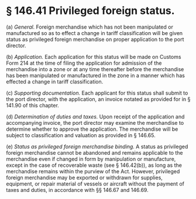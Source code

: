 # § 146.41   Privileged foreign status.

(a) *General.* Foreign merchandise which has not been manipulated or manufactured so as to effect a change in tariff classification will be given status as privileged foreign merchandise on proper application to the port director.


(b) *Application.* Each application for this status will be made on Customs Form 214 at the time of filing the application for admission of the merchandise into a zone or at any time thereafter before the merchandise has been manipulated or manufactured in the zone in a manner which has effected a change in tariff classification.


(c) *Supporting documentation.* Each applicant for this status shall submit to the port director, with the application, an invoice notated as provided for in § 141.90 of this chapter.


(d) *Determination of duties and taxes.* Upon receipt of the application and accompanying invoice, the port director may examine the merchandise to determine whether to approve the application. The merchandise will be subject to classification and valuation as provided in § 146.65.


(e) *Status as privileged foreign merchandise binding.* A status as privileged foreign merchandise cannot be abandoned and remains applicable to the merchandise even if changed in form by manipulation or manufacture, except in the case of recoverable waste (see § 146.42(b)), as long as the merchandise remains within the purview of the Act. However, privileged foreign merchandise may be exported or withdrawn for supplies, equipment, or repair material of vessels or aircraft without the payment of taxes and duties, in accordance with §§ 146.67 and 146.69.




